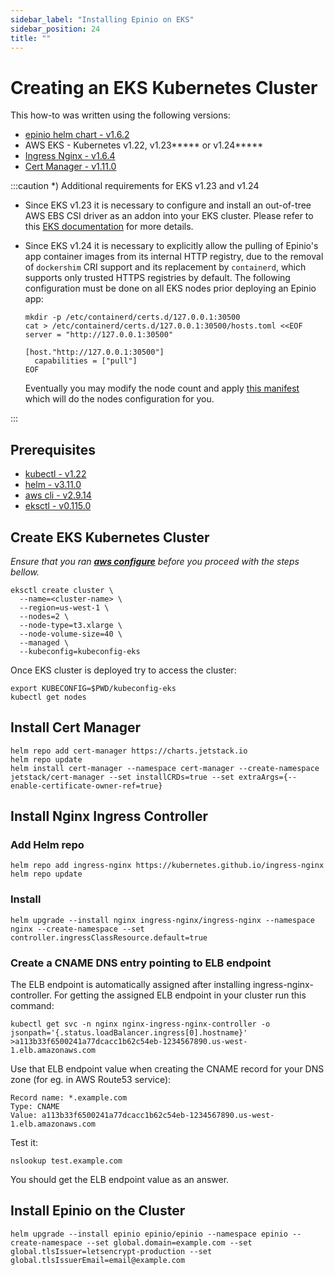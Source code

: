 ```yaml
---
sidebar_label: "Installing Epinio on EKS"
sidebar_position: 24
title: ""
---
```


# Creating an EKS Kubernetes Cluster

This how-to was written using the following versions:

* [epinio helm chart - v1.6.2](https://github.com/epinio/helm-charts/releases/tag/epinio-1.6.2)
* AWS EKS - Kubernetes v1.22, v1.23***** or v1.24*****
* [Ingress Nginx - v1.6.4](https://kubernetes.github.io/ingress-nginx/)
* [Cert Manager - v1.11.0](https://github.com/cert-manager/cert-manager)

:::caution *) Additional requirements for EKS v1.23 and v1.24


* Since EKS v1.23 it is necessary to configure and install an out-of-tree AWS EBS CSI driver as an addon into your EKS cluster. Please refer to this [EKS documentation](https://docs.aws.amazon.com/eks/latest/userguide/ebs-csi.html) for more details.
* Since EKS v1.24 it is necessary to explicitly allow the pulling of Epinio's app container images from its internal HTTP registry, due to the removal of `dockershim` CRI support and its replacement by `containerd`, which supports only trusted HTTPS registries by default. The following configuration must be done on all EKS nodes prior deploying an Epinio app:

    ```shell
    mkdir -p /etc/containerd/certs.d/127.0.0.1:30500
    cat > /etc/containerd/certs.d/127.0.0.1:30500/hosts.toml <<EOF
    server = "http://127.0.0.1:30500"

    [host."http://127.0.0.1:30500"]
      capabilities = ["pull"]
    EOF
    ```

    Eventually you may modify the node count and apply [this manifest](https://raw.githubusercontent.com/epinio/epinio/main/scripts/eks-cri-allow-http-registries.yaml) which will do the nodes configuration for you.

:::

## Prerequisites

* [kubectl - v1.22](https://kubernetes.io/docs/tasks/tools/)
* [helm - v3.11.0](https://helm.sh/docs/helm/helm_get/)
* [aws cli - v2.9.14](https://docs.aws.amazon.com/cli/latest/userguide/getting-started-install.html)
* [eksctl - v0.115.0](https://docs.aws.amazon.com/eks/latest/userguide/eksctl.html)

## Create EKS Kubernetes Cluster

*Ensure that you ran **[aws configure](https://docs.aws.amazon.com/cli/latest/userguide/cli-configure-quickstart.html)** before you proceed with the steps bellow.*

```shell
eksctl create cluster \
  --name=<cluster-name> \
  --region=us-west-1 \
  --nodes=2 \
  --node-type=t3.xlarge \
  --node-volume-size=40 \
  --managed \
  --kubeconfig=kubeconfig-eks
```
Once EKS cluster is deployed try to access the cluster:
```shell
export KUBECONFIG=$PWD/kubeconfig-eks
kubectl get nodes
```

## Install Cert Manager

```shell
helm repo add cert-manager https://charts.jetstack.io
helm repo update
helm install cert-manager --namespace cert-manager --create-namespace jetstack/cert-manager --set installCRDs=true --set extraArgs={--enable-certificate-owner-ref=true}
```

## Install Nginx Ingress Controller

### Add Helm repo

```shell
helm repo add ingress-nginx https://kubernetes.github.io/ingress-nginx
helm repo update
```

### Install

```shell
helm upgrade --install nginx ingress-nginx/ingress-nginx --namespace nginx --create-namespace --set controller.ingressClassResource.default=true
```

### Create a CNAME DNS entry pointing to ELB endpoint

The ELB endpoint is automatically assigned after installing ingress-nginx-controller. For getting the assigned ELB endpoint in your cluster run this command:
```shell
kubectl get svc -n nginx nginx-ingress-nginx-controller -o jsonpath='{.status.loadBalancer.ingress[0].hostname}'
>a113b33f6500241a77dcacc1b62c54eb-1234567890.us-west-1.elb.amazonaws.com
```

Use that ELB endpoint value when creating the CNAME record for your DNS zone (for eg. in AWS Route53 service):

```
Record name: *.example.com
Type: CNAME
Value: a113b33f6500241a77dcacc1b62c54eb-1234567890.us-west-1.elb.amazonaws.com
```

Test it:

```shell
nslookup test.example.com
```

You should get the ELB endpoint value as an answer.

## Install Epinio on the Cluster

```shell
helm upgrade --install epinio epinio/epinio --namespace epinio --create-namespace --set global.domain=example.com --set global.tlsIssuer=letsencrypt-production --set global.tlsIssuerEmail=email@example.com
```
